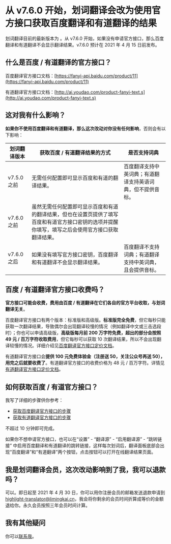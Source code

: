 <global-header />

# 从 v7.6.0 开始，划词翻译会改为使用官方接口获取百度翻译和有道翻译的结果

划词翻译目前的最新版本为 <LatestVersion />。从 v7.6.0 开始，如果没有申请官方接口，那么百度翻译和有道翻译不会显示翻译结果。v7.6.0 预计在 2021 年 4 月 15 日前发布。

## 什么是百度 / 有道翻译的官方接口？

百度翻译官方接口文档：[https://fanyi-api.baidu.com/product/11](https://fanyi-api.baidu.com/product/11)

有道翻译官方接口文档：[http://ai.youdao.com/product-fanyi-text.s](http://ai.youdao.com/product-fanyi-text.s)

## 这对我有什么影响？

**如果你不使用百度翻译和有道翻译，那么这次改动对你没有任何影响**，否则会有以下影响：

|划词翻译版本|获取百度 / 有道翻译结果的方式|是否支持词典|
|-|------------|---------|
|v7.5.0 之前|无需任何配置即可显示百度和有道的翻译结果。 |  百度翻译支持中英词典；有道翻译支持英语词典，但不提供音标。  |
| v7.6.0 之前| 虽然无需任何配置即可显示百度和有道的翻译结果，但也在设置页提供了填写百度和有道官方接口密钥的选项并提醒你填写，填写之后会使用官方接口获取翻译结果。| |
| v7.6.0 之后| 如果没有填写官方接口密钥，百度翻译和有道翻译不会显示翻译结果。 | 百度翻译不支持词典；有道翻译支持中英词典，且会提供音标。|

## 百度 / 有道翻译官方接口收费吗？

**官方接口可能会收费，费用由百度 / 有道翻译在它们各自的官方平台收取，与划词翻译无关**。

百度翻译官方接口有两个版本：标准版和高级版。**标准版完全免费**，但它每秒只能获取一次翻译结果，导致偶尔会出现翻译较慢的情况（例如翻译中文或三击选段时）；你也可以申请高级版，**高级版每月前 200 万字符免费，超出的部分会按照 49 元 / 百万字符收取费用**，但它每秒可以获取 10 次翻译结果，所以不会出现翻译较慢的情况。详细介绍见[百度翻译官方接口定价文档](https://fanyi-api.baidu.com/product/112)。

有道翻译官方接口会**提供 100 元免费体验金（注册送 50，关注公众号再送 50），用完之后就要收费了**。有道翻译官方接口的收费价格为 48 元 / 百万字符。详情见[有道翻译官方接口定价文档](http://ai.youdao.com/DOCSIRMA/html/%E8%87%AA%E7%84%B6%E8%AF%AD%E8%A8%80%E7%BF%BB%E8%AF%91/%E4%BA%A7%E5%93%81%E5%AE%9A%E4%BB%B7/%E6%96%87%E6%9C%AC%E7%BF%BB%E8%AF%91%E6%9C%8D%E5%8A%A1/%E6%96%87%E6%9C%AC%E7%BF%BB%E8%AF%91%E6%9C%8D%E5%8A%A1-%E4%BA%A7%E5%93%81%E5%AE%9A%E4%BB%B7.html)。

## 如何获取百度 / 有道官方接口？

我写了详细的步骤供你参考：

- [获取百度翻译官方接口的步骤](baidu-api.html)
- [获取有道翻译官方接口的步骤](youdao-api.html)

不超过 10 分钟即可完成。

如果你不想申请官方接口，也可以在“设置” - “翻译源” - “启用翻译源” - “跳转链接” 中启用百度翻译和有道翻译的跳转链接，这样每次划词后，翻译面板底部会出现“百度翻译”和“有道翻译”两个按钮，点击按钮可以打开在线翻译结果页面。

## 我是划词翻译会员，这次改动影响到了我，我可以退款吗？

可以。即日起至 2021 年 4 月 30 日，你可以用你注册会员的邮箱发送退款申请到 [highlight-translator@limingkai.cn](mailto:highlight-translator@limingkai.cn?subject=%E4%BC%9A%E5%91%98%E9%80%80%E6%AC%BE%E7%94%B3%E8%AF%B7%EF%BC%88v7.6.0%EF%BC%89)，我会将你剩余的会员时间折算成等价的金额退给你。永久会员按照三年会员时间计算。

## 我有其他疑问

你可以[联系我](issues.md)。
